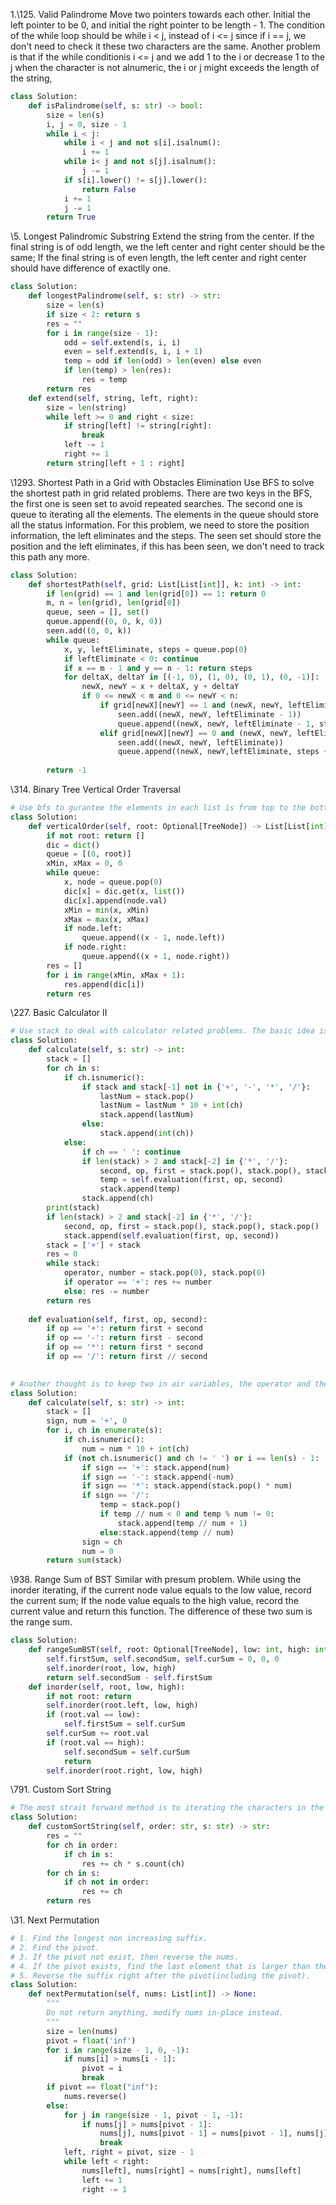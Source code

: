 1.\125. Valid Palindrome
Move two pointers towards each other. Initial the left pointer to be 0, and initial the right pointer to be length - 1. The condition of the while loop should be while i < j, instead of i <= j since if i == j, we don't need to check it these two characters are the same. Another problem is that if the while conditionis i <= j and we add 1 to the i or decrease 1 to the j when the character is not alnumeric, the i or j might exceeds the length of the string,

```python
class Solution:
    def isPalindrome(self, s: str) -> bool:
        size = len(s)
        i, j = 0, size - 1
        while i < j:
            while i < j and not s[i].isalnum():
                i += 1
            while i< j and not s[j].isalnum():
                j -= 1
            if s[i].lower() != s[j].lower():
                return False
            i += 1
            j -= 1
        return True
```

\5. Longest Palindromic Substring
Extend the string from the center. If the final string is of odd length, we the left center and right center should be the same; If the final string is of even length, the left center and right center should have difference of exactlly one.

```python
class Solution:
    def longestPalindrome(self, s: str) -> str:
        size = len(s)
        if size < 2: return s
        res = ""
        for i in range(size - 1):
            odd = self.extend(s, i, i)
            even = self.extend(s, i, i + 1)
            temp = odd if len(odd) > len(even) else even
            if len(temp) > len(res):
                res = temp
        return res
    def extend(self, string, left, right):
        size = len(string)
        while left >= 0 and right < size:
            if string[left] != string[right]:
                break
            left -= 1
            right += 1
        return string[left + 1 : right]
```

\1293. Shortest Path in a Grid with Obstacles Elimination
Use BFS to solve the shortest path in grid related problems.  There are two keys in the BFS, the first one is seen set to avoid repeated searches. The second one is queue to iterating all the elements. The elements in the queue should store all the status information. For this problem, we need to store the position information, the left eliminates and the steps. The seen set should store the position and the left eliminates, if this has been seen, we don't need to track this path any more.

```python
class Solution:
    def shortestPath(self, grid: List[List[int]], k: int) -> int:
        if len(grid) == 1 and len(grid[0]) == 1: return 0
        m, n = len(grid), len(grid[0])
        queue, seen = [], set()
        queue.append((0, 0, k, 0))
        seen.add((0, 0, k))
        while queue:
            x, y, leftEliminate, steps = queue.pop(0)
            if leftEliminate < 0: continue
            if x == m - 1 and y == n - 1: return steps
            for deltaX, deltaY in [(-1, 0), (1, 0), (0, 1), (0, -1)]:
                newX, newY = x + deltaX, y + deltaY
                if 0 <= newX < m and 0 <= newY < n:
                    if grid[newX][newY] == 1 and (newX, newY, leftEliminate - 1) not in seen:
                        seen.add((newX, newY, leftEliminate - 1))
                        queue.append((newX, newY, leftEliminate - 1, steps + 1))
                    elif grid[newX][newY] == 0 and (newX, newY, leftEliminate) not in seen:
                        seen.add((newX, newY, leftEliminate))
                        queue.append((newX, newY,leftEliminate, steps + 1))
                
        return -1
```

\314. Binary Tree Vertical Order Traversal

```python
# Use bfs to gurantee the elements in each list is from top to the bottom. Use x index to gurantee the the element on the same vertical line are in the same list. We also need to record the xmin and xmax while iterating.
class Solution:
    def verticalOrder(self, root: Optional[TreeNode]) -> List[List[int]]:
        if not root: return []
        dic = dict()
        queue = [(0, root)]
        xMin, xMax = 0, 0
        while queue:
            x, node = queue.pop(0)
            dic[x] = dic.get(x, list())
            dic[x].append(node.val)
            xMin = min(x, xMin)
            xMax = max(x, xMax)
            if node.left:
                queue.append((x - 1, node.left))
            if node.right:
                queue.append((x + 1, node.right))
        res = []
        for i in range(xMin, xMax + 1):
            res.append(dic[i])
        return res
```

\227. Basic Calculator II

```python
# Use stack to deal with calculator related problems. The basic idea is to deal with operator with higher priority. When meet with a number, check if the end of the stack is also a number, if it is, then pop the end number, and combine it with the new number, push the new combined number into the end of the stack; If the end of the stack is a operator, we need to check the previous operator, if the previous operator is with higher priority, we need to deal with this higher priority operation first, then put the result into the end of the stack. After finish iterating the string, we also need to check whether the last operator is of higher priority, if it is, then compute the result, and put the result back to the stack. After this process, there will only be plus and minus operations in the stack, so we can just pop out two elements one time, if the operator is plus, then add the number to the final result, if the operator is minus, then minus the number to the final result.
class Solution:
    def calculate(self, s: str) -> int:
        stack = []
        for ch in s:
            if ch.isnumeric():
                if stack and stack[-1] not in {'+', '-', '*', '/'}:
                    lastNum = stack.pop()
                    lastNum = lastNum * 10 + int(ch)
                    stack.append(lastNum)
                else:
                    stack.append(int(ch))
            else:
                if ch == ' ': continue
                if len(stack) > 2 and stack[-2] in {'*', '/'}:
                    second, op, first = stack.pop(), stack.pop(), stack.pop()
                    temp = self.evaluation(first, op, second)
                    stack.append(temp)
                stack.append(ch)
        print(stack)
        if len(stack) > 2 and stack[-2] in {'*', '/'}:
            second, op, first = stack.pop(), stack.pop(), stack.pop()
            stack.append(self.evaluation(first, op, second))
        stack = ['+'] + stack
        res = 0
        while stack:
            operator, number = stack.pop(0), stack.pop(0)
            if operator == '+': res += number
            else: res -= number
        return res
    
    def evaluation(self, first, op, second):
        if op == '+': return first + second
        if op == '-': return first - second
        if op == '*': return first * second
        if op == '/': return first // second
     
```

```python
# Another thought is to keep two in air variables, the operator and the number. Whenever meet a numerical number, add this numberical number to the number. If(noting this is if but not elif) it is not a numerical numer, and it is not a space or the current index is the last index, we need to combine the operator and the number. The divide case is very tricky, if the stack.pop() // number < 0 and stack.pop() % number != 0, we need to add one to the // result.
class Solution:
    def calculate(self, s: str) -> int:
        stack = []
        sign, num = '+', 0
        for i, ch in enumerate(s):
            if ch.isnumeric():
                num = num * 10 + int(ch)
            if (not ch.isnumeric() and ch != ' ') or i == len(s) - 1:
                if sign == '+': stack.append(num)
                if sign == '-': stack.append(-num)
                if sign == '*': stack.append(stack.pop() * num)
                if sign == '/': 
                    temp = stack.pop()
                    if temp // num < 0 and temp % num != 0:
                        stack.append(temp // num + 1)
                    else:stack.append(temp // num)
                sign = ch
                num = 0
        return sum(stack)
```

\938. Range Sum of BST
Similar with presum problem. While using the inorder iterating, if the current node value equals to the low value, record the current sum; If the node value equals to the high value, record the current value and return this function. The difference of these two sum is the range sum.

```python
class Solution:
    def rangeSumBST(self, root: Optional[TreeNode], low: int, high: int) -> int:
        self.firstSum, self.secondSum, self.curSum = 0, 0, 0
        self.inorder(root, low, high)
        return self.secondSum - self.firstSum
    def inorder(self, root, low, high):
        if not root: return
        self.inorder(root.left, low, high)
        if (root.val == low):
            self.firstSum = self.curSum
        self.curSum += root.val
        if (root.val == high):
            self.secondSum = self.curSum
            return
        self.inorder(root.right, low, high)
```

\791. Custom Sort String

```python
# The most strait forward method is to iterating the characters in the order. plus the result with s.count(ch) * ch. After finishing iterating the order string, we need to iterate the s string to add the characters that don't exist in the order.
class Solution:
    def customSortString(self, order: str, s: str) -> str:
        res = ""
        for ch in order:
            if ch in s:
                res += ch * s.count(ch)
        for ch in s:
            if ch not in order:
                res += ch
        return res
```

\31. Next Permutation

```python
# 1. Find the longest non increasing suffix.
# 2. Find the pivot.
# 3. If the pivot not exist, then reverse the nums.
# 4. If the pivot exists, find the last element that is larger than the number right before the pivot.
# 5. Reverse the suffix right after the pivot(including the pivot).
class Solution:
    def nextPermutation(self, nums: List[int]) -> None:
        """
        Do not return anything, modify nums in-place instead.
        """
        size = len(nums)
        pivot = float('inf')
        for i in range(size - 1, 0, -1):
            if nums[i] > nums[i - 1]:
                pivot = i
                break
        if pivot == float("inf"):
            nums.reverse()
        else:
            for j in range(size - 1, pivot - 1, -1):
                if nums[j] > nums[pivot - 1]:
                    nums[j], nums[pivot - 1] = nums[pivot - 1], nums[j]
                    break
            left, right = pivot, size - 1
            while left < right:
                nums[left], nums[right] = nums[right], nums[left]
                left += 1
                right -= 1
```























